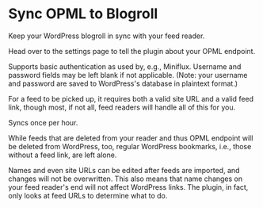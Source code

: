 # Sync OPML to Blogroll
Keep your WordPress blogroll in sync with your feed reader.

Head over to the settings page to tell the plugin about your OPML endpoint.

Supports basic authentication as used by, e.g., Miniflux. Username and password fields may be left blank if not applicable. (Note: your username and password are saved to WordPress's database in plaintext format.)

For a feed to be picked up, it requires both a valid site URL and a valid feed link, though most, if not all, feed readers will handle all of this for you.

Syncs once per hour.

While feeds that are deleted from your reader and thus OPML endpoint will be deleted from WordPress, too, regular WordPress bookmarks, i.e., those without a feed link, are left alone.

Names and even site URLs can be edited after feeds are imported, and changes will not be overwritten. This also means that name changes on your feed reader's end will not affect WordPress links. The plugin, in fact, only looks at feed URLs to determine what to do.
